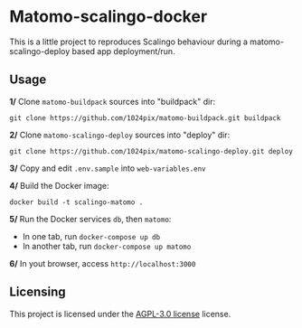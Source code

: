 # Matomo-scalingo-docker

This is a little project to reproduces Scalingo behaviour during a matomo-scalingo-deploy based app deployment/run.

## Usage

**1/** Clone `matomo-buildpack` sources into "buildpack" dir: 

```shell script
git clone https://github.com/1024pix/matomo-buildpack.git buildpack
```

**2/** Clone `matomo-scalingo-deploy` sources into "deploy" dir:

```shell script
git clone https://github.com/1024pix/matomo-scalingo-deploy.git deploy
```

**3/** Copy and edit `.env.sample` into `web-variables.env`

**4/** Build the Docker image:

````shell script
docker build -t scalingo-matomo .
````

**5/** Run the Docker services `db`, then `matomo`:

- In one tab, run `docker-compose up db`
- In another tab, run `docker-compose up matomo`

**6/** In yout browser, access `http://localhost:3000`

## Licensing

This project is licensed under the [AGPL-3.0 license](https://choosealicense.com/licenses/agpl-3.0/) license.
